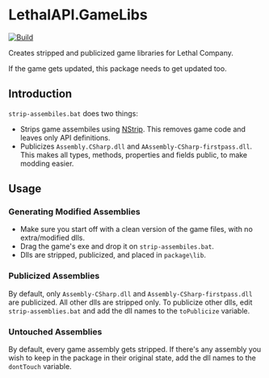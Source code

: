 # LethalAPI.GameLibs

[![Build](https://github.com/dhkatz/LethalAPI.GameLibs/actions/workflows/main.yml/badge.svg)](https://github.com/dhkatz/LethalAPI.GameLibs/actions/workflows/main.yml)

Creates stripped and publicized game libraries for Lethal Company.

If the game gets updated, this package needs to get updated too.

## Introduction

`strip-assembiles.bat` does two things:

- Strips game assembiles using [NStrip](https://github.com/BepInEx/NStrip). This removes game code and leaves only API definitions.
- Publicizes `Assembly.CSharp.dll` and `AAssembly-CSharp-firstpass.dll`. This makes all types, methods, properties and fields public, to make modding easier.

## Usage

### Generating Modified Assemblies

- Make sure you start off with a clean version of the game files, with no extra/modified dlls.
- Drag the game's exe and drop it on `strip-assembiles.bat`.
- Dlls are stripped, publicized, and placed in `package\lib`.

### Publicized Assemblies

By default, only `Assembly-CSharp.dll` and `Assembly-CSharp-firstpass.dll` are publicized. All other dlls are stripped only. To publicize other dlls, edit `strip-assemblies.bat` and add the dll names to the `toPublicize` variable.

### Untouched Assemblies

By default, every game assembly gets stripped. If there's any assembly you wish to keep in the package in their original state, add the dll names to the `dontTouch` variable.
